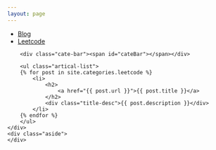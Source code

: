 ```yaml
---
layout: page
---
```


<div class="index-content leetcode">
    <div class="section">
        <ul class="artical-cate">
            <li><a href="/"><span>Blog</span></a></li>
            <li class="on"><a href="/leetcode"><span>Leetcode</span></a></li>
        </ul>

        <div class="cate-bar"><span id="cateBar"></span></div>

        <ul class="artical-list">
        {% for post in site.categories.leetcode %}
            <li>
                <h2>
                    <a href="{{ post.url }}">{{ post.title }}</a>
                </h2>
                <div class="title-desc">{{ post.description }}</div>
            </li>
        {% endfor %}
        </ul>
    </div>
    <div class="aside">
    </div>
</div>
